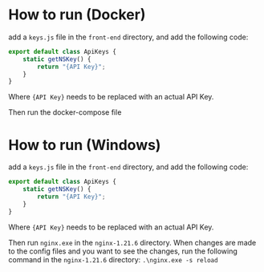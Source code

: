 # How to run (Docker)
add a `keys.js` file in the `front-end` directory, and add the following code:
```js
export default class ApiKeys {
    static getNSKey() {
        return "{API Key}";
    }
}
```
Where `{API Key}` needs to be replaced with an actual API Key.

Then run the docker-compose file

# How to run (Windows)
add a `keys.js` file in the `front-end` directory, and add the following code:
```js
export default class ApiKeys {
    static getNSKey() {
        return "{API Key}";
    }
}
```
Where `{API Key}` needs to be replaced with an actual API Key.

Then run `nginx.exe` in the `nginx-1.21.6` directory.
When changes are made to the config files and you want to see the changes, run the following command in the `nginx-1.21.6` directory: `.\nginx.exe -s reload`

